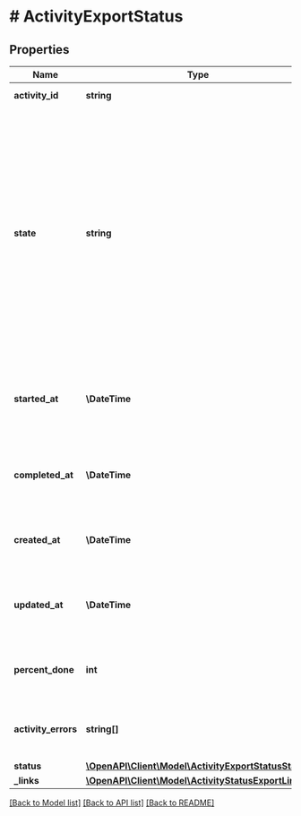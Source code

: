 # # ActivityExportStatus

## Properties

Name | Type | Description | Notes
------------ | ------------- | ------------- | -------------
**activity_id** | **string** | Unique ID for the activity. | [optional] [readonly]
**state** | **string** | &lt;p&gt; The state of the request: &lt;ul&gt;  &lt;li&gt;initialized - request has been received&lt;/li&gt;  &lt;li&gt;processing - request is being processed&lt;/li&gt;  &lt;li&gt;completed - job completed&lt;/li&gt;  &lt;li&gt;cancelled - request was cancelled&lt;/li&gt;  &lt;li&gt;failed - job failed to complete&lt;/li&gt;  &lt;li&gt;timed_out - the request timed out before completing\&quot;&lt;/li&gt;  &lt;/ul&gt; &lt;/p&gt; | [optional]
**started_at** | **\DateTime** | Timestamp showing when we began processing the activity request, in ISO-8601 format. | [optional] [readonly]
**completed_at** | **\DateTime** | Timestamp showing when we completed processing the activity, in ISO-8601 format. | [optional] [readonly]
**created_at** | **\DateTime** | Timestamp showing when we created the activity, in ISO-8601 format. | [optional] [readonly]
**updated_at** | **\DateTime** | Timestamp showing when we last updated the activity, in ISO-8601 format. | [optional] [readonly]
**percent_done** | **int** | Shows the percent done for an activity that we are still processing. | [optional] [readonly]
**activity_errors** | **string[]** | Array of messages describing the errors that occurred. | [optional]
**status** | [**\OpenAPI\Client\Model\ActivityExportStatusStatus**](ActivityExportStatusStatus.md) |  | [optional]
**_links** | [**\OpenAPI\Client\Model\ActivityStatusExportLink**](ActivityStatusExportLink.md) |  | [optional]

[[Back to Model list]](../../README.md#models) [[Back to API list]](../../README.md#endpoints) [[Back to README]](../../README.md)
